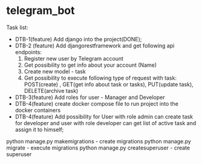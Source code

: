 # telegram_bot
Task list:
- DTB-1(feature) Add django into the project(DONE);
- DTB-2 (feature) Add djangorestframework and get following api endpoints:
  1. Register new user by Telegram account
  2. Get possibility to get info about your account (Name)
  3. Create new model - task
  4. Get possibility to execute following type of request with task: POST(create)
  , GET(get info about task or tasks), PUT(update task), DELETE(archive task)
- DTB-3(feature) Add roles for user - Manager and Developer
- DTB-4(feature) create docker compose file to run project into the docker containers
- DTB-4(feature) Add possibility for User with role admin can create task for developer
and user with role developer can get list of active task and assign it to himself;



python manage.py makemigrations - create migrations
python manage.py migrate - execute migrations
python manage.py createsuperuser - create superuser